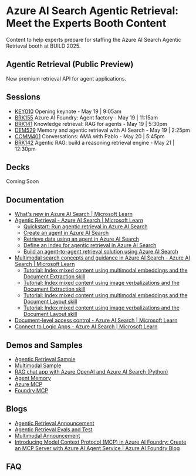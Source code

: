 # Azure AI Search Agentic Retrieval: Meet the Experts Booth Content
Content to help experts prepare for staffing the  Azure AI Search Agentic Retrieval booth at BUILD 2025.

## Agentic Retrieval (Public Preview)
New premium retrieval API for agent applications.

## Sessions
- [KEY010](https://build.microsoft.com/en-US/sessions/KEY010?source=sessions)  Opening keynote - May 19 | 9:05am
- [BRK155](https://build.microsoft.com/en-US/sessions/BRK155?source=sessions)  Azure AI Foundry: Agent factory - May 19 | 11:15am
- [BRK141](https://build.microsoft.com/en-US/sessions/BRK141?source=sessions)  Knowledge retrieval: RAG for agents - May 19 | 5:30pm 
- [DEM529](https://build.microsoft.com/en-US/sessions/DEM529?source=sessions)  Memory and agentic retrieval with AI Search - May 19 | 2:25pm
- [COMM401](https://build.microsoft.com/en-US/sessions/COMM401?source=sessions)  Conversations: AMA with Pablo - May 20 | 5:45pm
- [BRK142](https://build.microsoft.com/en-US/sessions/BRK142?source=sessions)  Agentic RAG: build a reasoning retrieval engine - May 21 | 12:30pm

## Decks
Coming Soon

## Documentation
- [What's new in Azure AI Search | Microsoft Learn](https://review.learn.microsoft.com/en-us/azure/search/whats-new?branch=release-build-2025-release)
- [Agentic Retrieval - Azure AI Search | Microsoft Learn](https://review.learn.microsoft.com/en-us/azure/search/search-agentic-retrieval-concept?branch=release-build-2025-release)
  - [Quickstart: Run agentic retrieval in Azure AI Search](https://review.learn.microsoft.com/en-us/azure/search/search-get-started-agentic-retrieval?branch=release-build-azure-search&pivots=python)
  - [Create an agent in Azure AI Search](https://review.learn.microsoft.com/en-us/azure/search/search-agentic-retrieval-how-to-create?branch=release-build-azure-search)
  - [Retrieve data using an agent in Azure AI Search](https://review.learn.microsoft.com/en-us/azure/search/search-agentic-retrieval-how-to-retrieve?branch=release-build-azure-search)
  - [Define an index for agentic retrieval in Azure AI Search](https://review.learn.microsoft.com/en-us/azure/search/search-agentic-retrieval-how-to-index?branch=release-build-azure-search)
  - [Build an agent-to-agent retrieval solution using Azure AI Search](https://review.learn.microsoft.com/en-us/azure/search/search-agentic-retrieval-how-to-pipeline?branch=release-build-azure-search)
- [Multimodal search concepts and guidance in Azure AI Search - Azure AI Search | Microsoft Learn](https://review.learn.microsoft.com/en-us/azure/search/multimodal-search-overview?branch=release-build-2025-release)
  - [Tutorial: Index mixed content using multimodal embeddings and the Document Extraction skill](https://review.learn.microsoft.com/en-us/azure/search/tutorial-multimodal-indexing-with-embedding-and-doc-extraction?branch=release-build-azure-search)
  - [Tutorial: Index mixed content using image verbalizations and the Document Extraction skill](https://review.learn.microsoft.com/en-us/azure/search/tutorial-multimodal-indexing-with-image-verbalization-and-doc-extraction?branch=release-build-azure-search)
  - [Tutorial: Index mixed content using multimodal embeddings and the Document Layout skill](https://review.learn.microsoft.com/en-us/azure/search/tutorial-multimodal-index-embeddings-skill?branch=release-build-azure-search)
  - [Tutorial: Index mixed content using image verbalizations and the Document Layout skill](https://review.learn.microsoft.com/en-us/azure/search/tutorial-multimodal-index-image-verbalization-skill?branch=release-build-azure-search)
- [Document-level access control - Azure AI Search | Microsoft Learn](https://review.learn.microsoft.com/en-us/azure/search/search-document-level-access-overview?branch=release-build-2025-release)
- [Connect to Logic Apps - Azure AI Search | Microsoft Learn](https://review.learn.microsoft.com/en-us/azure/search/search-how-to-index-logic-apps-indexers?branch=release-build-2025-release)

## Demos and Samples
- [Agentic Retrieval Sample](TBD)
- [Multimodal Sample](https://github.com/Azure-Samples/ai-search-multimodal-rag-demo)
- [RAG chat app with Azure OpenAI and Azure AI Search (Python)](https://github.com/Azure-Samples/azure-search-openai-demo)
- [Agent Memory](https://github.com/microsoft/Conversation-Knowledge-Mining-Solution-Accelerator)
- [Azure MCP](https://github.com/Azure/azure-mcp)
- [Foundry MCP](https://github.com/azure-ai-foundry/mcp-foundry)

## Blogs
- [Agentic Retrieval Announcement](aka.ms/AgentRAG)
- [Agentic Retrieval Evals and Test](aka.ms/AISearch-ARevals)
- [Multimodal Announcement]()
- [Introducing Model Context Protocol (MCP) in Azure AI Foundry: Create an MCP Server with Azure AI Agent Service | Azure AI Foundry Blog](https://devblogs.microsoft.com/foundry/integrating-azure-ai-agents-mcp/)

## FAQ